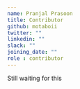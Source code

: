 ```yaml
---
name: Pranjal Prasoon
title: Contributor
github: motaboii
twitter: ""
linkedin: ""
slack: ""
joining_date: ""
role : contributor
---
```


Still waiting for this
